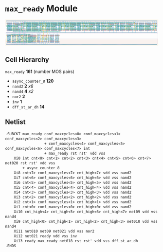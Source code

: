 # `max_ready` Module
![Layout](max_ready.png)

## Cell Hierarchy

`max_ready` **161** (number MOS pairs)
- `async_counter_8` **120**
- `nand2` **2** *x8*
- `nand4` **4** *x2*
- `nor2` **2**
- `inv` **1**
- `dff_st_ar_dh` **14**

## Netlist

```
.SUBCKT max_ready conf_maxcycles<0> conf_maxcycles<1> conf_maxcycles<2> conf_maxcycles<3>
                  + conf_maxcycles<4> conf_maxcycles<5> conf_maxcycles<6> conf_maxcycles<7> int
                  + max_ready rst rst' vdd vss
    Xi0 int cnt<0> cnt<1> cnt<2> cnt<3> cnt<4> cnt<5> cnt<6> cnt<7> net020 rst rst' vdd vss
        + async_counter_8
    Xi8 cnt<7> conf_maxcycles<7> cnt_high<7> vdd vss nand2
    Xi7 cnt<6> conf_maxcycles<6> cnt_high<6> vdd vss nand2
    Xi6 cnt<5> conf_maxcycles<5> cnt_high<5> vdd vss nand2
    Xi5 cnt<4> conf_maxcycles<4> cnt_high<4> vdd vss nand2
    Xi4 cnt<3> conf_maxcycles<3> cnt_high<3> vdd vss nand2
    Xi3 cnt<2> conf_maxcycles<2> cnt_high<2> vdd vss nand2
    Xi2 cnt<1> conf_maxcycles<1> cnt_high<1> vdd vss nand2
    Xi1 cnt<0> conf_maxcycles<0> cnt_high<0> vdd vss nand2
    Xi10 cnt_high<4> cnt_high<5> cnt_high<6> cnt_high<7> net09 vdd vss nand4
    Xi9 cnt_high<0> cnt_high<1> cnt_high<2> cnt_high<3> net010 vdd vss nand4
    Xi11 net010 net09 net021 vdd vss nor2
    Xi12 net021 ready vdd vss inv
    Xi13 ready max_ready net018 rst rst' vdd vss dff_st_ar_dh
.ENDS
```
